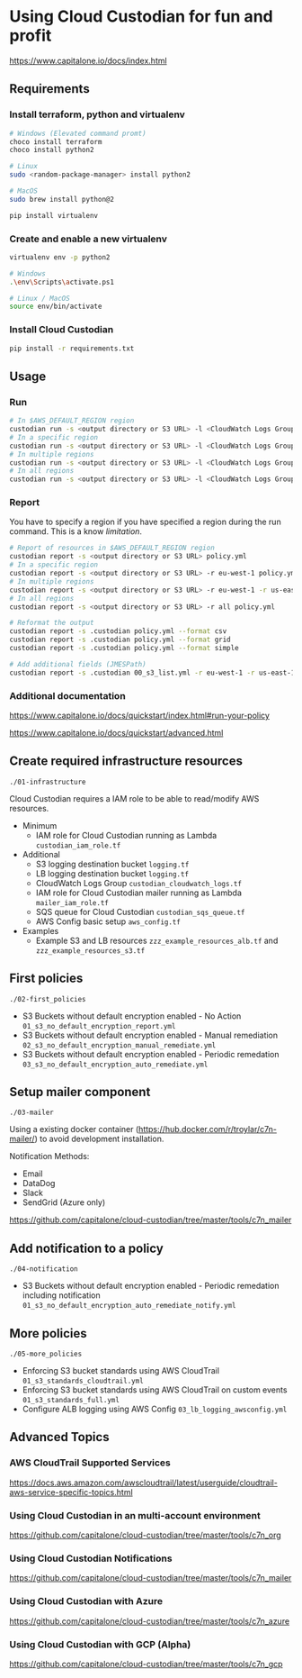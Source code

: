 # Using Cloud Custodian for fun and profit

https://www.capitalone.io/docs/index.html

## Requirements

### Install terraform, python and virtualenv

```Bash
# Windows (Elevated command promt)
choco install terraform
choco install python2

# Linux
sudo <random-package-manager> install python2

# MacOS
sudo brew install python@2

pip install virtualenv
```

### Create and enable a new virtualenv

```Bash
virtualenv env -p python2

# Windows
.\env\Scripts\activate.ps1

# Linux / MacOS
source env/bin/activate
```

### Install Cloud Custodian

```Bash
pip install -r requirements.txt
```

## Usage

### Run

```Bash
# In $AWS_DEFAULT_REGION region
custodian run -s <output directory or S3 URL> -l <CloudWatch Logs Group> policy.yml
# In a specific region
custodian run -s <output directory or S3 URL> -l <CloudWatch Logs Group> -r us-east-1 policy.yml
# In multiple regions
custodian run -s <output directory or S3 URL> -l <CloudWatch Logs Group> -r us-east-1 -r eu-west-1 policy.yml
# In all regions
custodian run -s <output directory or S3 URL> -l <CloudWatch Logs Group> -r all policy.yml
```

### Report

You have to specify a region if you have specified a region during the run command. This is a know _limitation_.

```Bash
# Report of resources in $AWS_DEFAULT_REGION region
custodian report -s <output directory or S3 URL> policy.yml
# In a specific region
custodian report -s <output directory or S3 URL> -r eu-west-1 policy.yml
# In multiple regions
custodian report -s <output directory or S3 URL> -r eu-west-1 -r us-east-1 policy.yml
# In all regions
custodian report -s <output directory or S3 URL> -r all policy.yml

# Reformat the output
custodian report -s .custodian policy.yml --format csv
custodian report -s .custodian policy.yml --format grid
custodian report -s .custodian policy.yml --format simple

# Add additional fields (JMESPath)
custodian report -s .custodian 00_s3_list.yml -r eu-west-1 -r us-east-1 --format simple --field Environment=tag:Environment --field LoggingTargetBucket=Logging.TargetBucket --field LoggingTargetPrefix=Logging.TargetPrefix
```

### Additional documentation

https://www.capitalone.io/docs/quickstart/index.html#run-your-policy

https://www.capitalone.io/docs/quickstart/advanced.html

## Create required infrastructure resources

`./01-infrastructure`

Cloud Custodian requires a IAM role to be able to read/modify AWS resources.

- Minimum
  - IAM role for Cloud Custodian running as Lambda `custodian_iam_role.tf`
- Additional
  - S3 logging destination bucket `logging.tf`
  - LB logging destination bucket `logging.tf`
  - CloudWatch Logs Group `custodian_cloudwatch_logs.tf`
  - IAM role for Cloud Custodian mailer running as Lambda `mailer_iam_role.tf`
  - SQS queue for Cloud Custodian `custodian_sqs_queue.tf`
  - AWS Config basic setup `aws_config.tf`
- Examples
  - Example S3 and LB resources `zzz_example_resources_alb.tf` and `zzz_example_resources_s3.tf`


## First policies

`./02-first_policies`

- S3 Buckets without default encryption enabled - No Action `01_s3_no_default_encryption_report.yml`
- S3 Buckets without default encryption enabled - Manual remediation `02_s3_no_default_encryption_manual_remediate.yml`
- S3 Buckets without default encryption enabled - Periodic remedation `03_s3_no_default_encryption_auto_remediate.yml`

## Setup mailer component

`./03-mailer`

Using a existing docker container (https://hub.docker.com/r/troylar/c7n-mailer/) to avoid development installation.

Notification Methods:

- Email
- DataDog
- Slack
- SendGrid (Azure only)

https://github.com/capitalone/cloud-custodian/tree/master/tools/c7n_mailer

## Add notification to a policy

`./04-notification`

- S3 Buckets without default encryption enabled - Periodic remedation including notification `01_s3_no_default_encryption_auto_remediate_notify.yml`

## More policies

`./05-more_policies`

- Enforcing S3 bucket standards using AWS CloudTrail `01_s3_standards_cloudtrail.yml`
- Enforcing S3 bucket standards using AWS CloudTrail on custom events `01_s3_standards_full.yml`
- Configure ALB logging using AWS Config `03_lb_logging_awsconfig.yml`

## Advanced Topics

### AWS CloudTrail Supported Services

https://docs.aws.amazon.com/awscloudtrail/latest/userguide/cloudtrail-aws-service-specific-topics.html

### Using Cloud Custodian in an multi-account environment

https://github.com/capitalone/cloud-custodian/tree/master/tools/c7n_org

### Using Cloud Custodian Notifications

https://github.com/capitalone/cloud-custodian/tree/master/tools/c7n_mailer

### Using Cloud Custodian with Azure

https://github.com/capitalone/cloud-custodian/tree/master/tools/c7n_azure

### Using Cloud Custodian with GCP (Alpha)

https://github.com/capitalone/cloud-custodian/tree/master/tools/c7n_gcp
